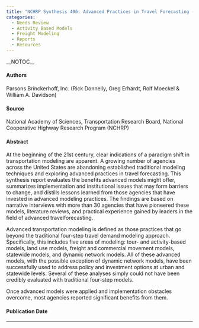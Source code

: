 ```yaml
---
title: "NCHRP Synthesis 406: Advanced Practices in Travel Forecasting - A Synthesis of Highway Practice"
categories:
  - Needs Review
  - Activity Based Models
  - Freight Modeling
  - Reports
  - Resources
---
```


\_\_NOTOC\_\_

#### Authors

Parsons Brinckerhoff, Inc. (Rick Donnelly, Greg Erhardt, Rolf Moeckel & William A. Davidson)

#### Source

National Academy of Sciences, Transportation Research Board, National Cooperative Highway Research Program (NCHRP)

#### Abstract

At the beginning of the 21st century, clear indications of a paradigm shift in transportation modeling are apparent. A growing number of agencies across the United States are abandoning established traditional modeling techniques and exploring advanced practices in travel forecasting. This synthesis report evaluates the benefits advanced models might offer, summarizes implementation and institutional issues that may form barriers to change, and distills lessons learned from those agencies that have invested in advanced modeling practices. The findings are based on narrative interviews with more than 30 agencies that have pioneered these models, literature reviews, and practical experience gained by leaders in the field of advanced travelforecasting.

Advanced transportation modeling is defined as those practices that go beyond the traditional four-step travel demand modeling approach. Specifically, this includes five areas of modeling: tour- and activity-based models, land use models, freight and commercial movement models, statewide models, and dynamic network models. All of these advanced models, with the possible exception of dynamic network models, have been successfully used to address policy and investment options at urban and statewide levels. Several of these analyses simply could not have been credibly evaluated with traditional four-step models.

Once advanced models were applied and implementation obstacles overcome, most agencies reported significant benefits from them.

#### Publication Date

------------------------------------------------------------------------

<comments />

